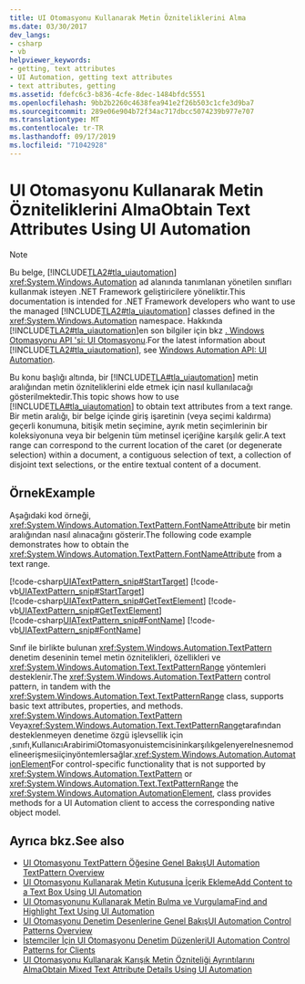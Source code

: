 ```yaml
---
title: UI Otomasyonu Kullanarak Metin Özniteliklerini Alma
ms.date: 03/30/2017
dev_langs:
- csharp
- vb
helpviewer_keywords:
- getting, text attributes
- UI Automation, getting text attributes
- text attributes, getting
ms.assetid: fdefc6c3-b836-4cfe-8dec-1484bfdc5551
ms.openlocfilehash: 9bb2b2260c4638fea941e2f26b503c1cfe3d9ba7
ms.sourcegitcommit: 289e06e904b72f34ac717dbcc5074239b977e707
ms.translationtype: MT
ms.contentlocale: tr-TR
ms.lasthandoff: 09/17/2019
ms.locfileid: "71042928"
---
```

# <a name="obtain-text-attributes-using-ui-automation"></a><span data-ttu-id="0f3e7-102">UI Otomasyonu Kullanarak Metin Özniteliklerini Alma</span><span class="sxs-lookup"><span data-stu-id="0f3e7-102">Obtain Text Attributes Using UI Automation</span></span>
> [!NOTE]
> <span data-ttu-id="0f3e7-103">Bu belge, [!INCLUDE[TLA2#tla_uiautomation](../../../includes/tla2sharptla-uiautomation-md.md)] <xref:System.Windows.Automation> ad alanında tanımlanan yönetilen sınıfları kullanmak isteyen .NET Framework geliştiricilere yöneliktir.</span><span class="sxs-lookup"><span data-stu-id="0f3e7-103">This documentation is intended for .NET Framework developers who want to use the managed [!INCLUDE[TLA2#tla_uiautomation](../../../includes/tla2sharptla-uiautomation-md.md)] classes defined in the <xref:System.Windows.Automation> namespace.</span></span> <span data-ttu-id="0f3e7-104">Hakkında [!INCLUDE[TLA2#tla_uiautomation](../../../includes/tla2sharptla-uiautomation-md.md)]en son bilgiler için bkz [. Windows Otomasyonu API 'si: UI Otomasyonu](https://go.microsoft.com/fwlink/?LinkID=156746).</span><span class="sxs-lookup"><span data-stu-id="0f3e7-104">For the latest information about [!INCLUDE[TLA2#tla_uiautomation](../../../includes/tla2sharptla-uiautomation-md.md)], see [Windows Automation API: UI Automation](https://go.microsoft.com/fwlink/?LinkID=156746).</span></span>  
  
 <span data-ttu-id="0f3e7-105">Bu konu başlığı altında, bir [!INCLUDE[TLA#tla_uiautomation](../../../includes/tlasharptla-uiautomation-md.md)] metin aralığından metin özniteliklerini elde etmek için nasıl kullanılacağı gösterilmektedir.</span><span class="sxs-lookup"><span data-stu-id="0f3e7-105">This topic shows how to use [!INCLUDE[TLA#tla_uiautomation](../../../includes/tlasharptla-uiautomation-md.md)] to obtain text attributes from a text range.</span></span> <span data-ttu-id="0f3e7-106">Bir metin aralığı, bir belge içinde giriş işaretinin (veya seçimi kaldırma) geçerli konumuna, bitişik metin seçimine, ayrık metin seçimlerinin bir koleksiyonuna veya bir belgenin tüm metinsel içeriğine karşılık gelir.</span><span class="sxs-lookup"><span data-stu-id="0f3e7-106">A text range can correspond to the current location of the caret (or degenerate selection) within a document, a contiguous selection of text, a collection of disjoint text selections, or the entire textual content of a document.</span></span>  
  
## <a name="example"></a><span data-ttu-id="0f3e7-107">Örnek</span><span class="sxs-lookup"><span data-stu-id="0f3e7-107">Example</span></span>  
 <span data-ttu-id="0f3e7-108">Aşağıdaki kod örneği, <xref:System.Windows.Automation.TextPattern.FontNameAttribute> bir metin aralığından nasıl alınacağını gösterir.</span><span class="sxs-lookup"><span data-stu-id="0f3e7-108">The following code example demonstrates how to obtain the <xref:System.Windows.Automation.TextPattern.FontNameAttribute> from a text range.</span></span>  
  
 [!code-csharp[UIATextPattern_snip#StartTarget](../../../samples/snippets/csharp/VS_Snippets_Wpf/UIATextPattern_snip/CSharp/SearchWindow.cs#starttarget)]
 [!code-vb[UIATextPattern_snip#StartTarget](../../../samples/snippets/visualbasic/VS_Snippets_Wpf/UIATextPattern_snip/VisualBasic/SearchWindow.vb#starttarget)]  
[!code-csharp[UIATextPattern_snip#GetTextElement](../../../samples/snippets/csharp/VS_Snippets_Wpf/UIATextPattern_snip/CSharp/SearchWindow.cs#gettextelement)]
[!code-vb[UIATextPattern_snip#GetTextElement](../../../samples/snippets/visualbasic/VS_Snippets_Wpf/UIATextPattern_snip/VisualBasic/SearchWindow.vb#gettextelement)]  
[!code-csharp[UIATextPattern_snip#FontName](../../../samples/snippets/csharp/VS_Snippets_Wpf/UIATextPattern_snip/CSharp/SearchWindow.cs#fontname)]
[!code-vb[UIATextPattern_snip#FontName](../../../samples/snippets/visualbasic/VS_Snippets_Wpf/UIATextPattern_snip/VisualBasic/SearchWindow.vb#fontname)]  
  
 <span data-ttu-id="0f3e7-109">Sınıf ile birlikte bulunan <xref:System.Windows.Automation.TextPattern> denetim deseninin temel metin öznitelikleri, özellikleri ve <xref:System.Windows.Automation.Text.TextPatternRange> yöntemleri desteklenir.</span><span class="sxs-lookup"><span data-stu-id="0f3e7-109">The <xref:System.Windows.Automation.TextPattern> control pattern, in tandem with the <xref:System.Windows.Automation.Text.TextPatternRange> class, supports basic text attributes, properties, and methods.</span></span> <span data-ttu-id="0f3e7-110"><xref:System.Windows.Automation.TextPattern> Veya<xref:System.Windows.Automation.Text.TextPatternRange>tarafından desteklenmeyen denetime özgü işlevsellik için ,sınıfı,KullanıcıArabirimiOtomasyonuistemcisininkarşılıkgelenyerelnesnemodelineerişmesiiçinyöntemlersağlar.<xref:System.Windows.Automation.AutomationElement></span><span class="sxs-lookup"><span data-stu-id="0f3e7-110">For control-specific functionality that is not supported by <xref:System.Windows.Automation.TextPattern> or <xref:System.Windows.Automation.Text.TextPatternRange> the <xref:System.Windows.Automation.AutomationElement>, class provides methods for a UI Automation client to access the corresponding native object model.</span></span>  
  
## <a name="see-also"></a><span data-ttu-id="0f3e7-111">Ayrıca bkz.</span><span class="sxs-lookup"><span data-stu-id="0f3e7-111">See also</span></span>

- [<span data-ttu-id="0f3e7-112">UI Otomasyonu TextPattern Öğesine Genel Bakış</span><span class="sxs-lookup"><span data-stu-id="0f3e7-112">UI Automation TextPattern Overview</span></span>](ui-automation-textpattern-overview.md)
- [<span data-ttu-id="0f3e7-113">UI Otomasyonu Kullanarak Metin Kutusuna İçerik Ekleme</span><span class="sxs-lookup"><span data-stu-id="0f3e7-113">Add Content to a Text Box Using UI Automation</span></span>](add-content-to-a-text-box-using-ui-automation.md)
- [<span data-ttu-id="0f3e7-114">UI Otomasyonunu Kullanarak Metin Bulma ve Vurgulama</span><span class="sxs-lookup"><span data-stu-id="0f3e7-114">Find and Highlight Text Using UI Automation</span></span>](find-and-highlight-text-using-ui-automation.md)
- [<span data-ttu-id="0f3e7-115">UI Otomasyonu Denetim Desenlerine Genel Bakış</span><span class="sxs-lookup"><span data-stu-id="0f3e7-115">UI Automation Control Patterns Overview</span></span>](ui-automation-control-patterns-overview.md)
- [<span data-ttu-id="0f3e7-116">İstemciler İçin UI Otomasyonu Denetim Düzenleri</span><span class="sxs-lookup"><span data-stu-id="0f3e7-116">UI Automation Control Patterns for Clients</span></span>](ui-automation-control-patterns-for-clients.md)
- [<span data-ttu-id="0f3e7-117">UI Otomasyonu Kullanarak Karışık Metin Özniteliği Ayrıntılarını Alma</span><span class="sxs-lookup"><span data-stu-id="0f3e7-117">Obtain Mixed Text Attribute Details Using UI Automation</span></span>](obtain-mixed-text-attribute-details-using-ui-automation.md)
